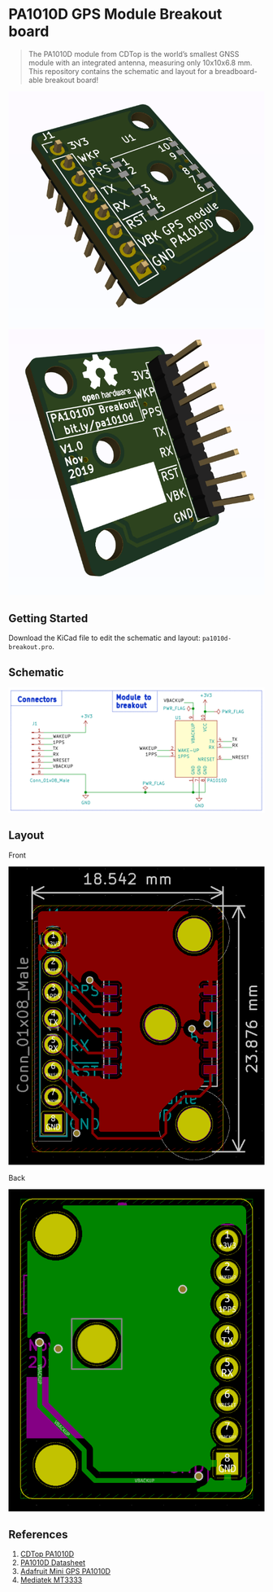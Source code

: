# PA1010D GPS Module Breakout board

> The PA1010D module from CDTop is the world’s smallest GNSS module with an integrated antenna, measuring only 10x10x6.8 mm. This repository contains the schematic and layout for a breadboard-able breakout board!

![](images/3dview-front.png)
![](images/3dview-back.png)

## Getting Started

Download the KiCad file to edit the schematic and layout: `pa1010d-breakout.pro`.

## Schematic

![](images/schematic.png)

## Layout

Front

![](images/front.png)

Back

![](images/back.png)

## References

1. [CDTop PA1010D](https://www.cdtop-tech.com/products/pa1010d)
1. [PA1010D Datasheet](https://drive.google.com/file/d/1O-9RGAwgs2fgtnzJRBa9eB1fAqJt7n_k/view)
1. [Adafruit Mini GPS PA1010D](https://www.adafruit.com/product/4415)
1. [Mediatek MT3333](https://labs.mediatek.com/en/chipset/MT3333)
